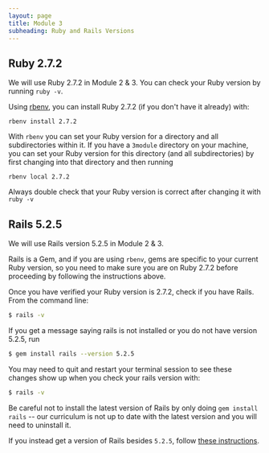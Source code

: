 ```yaml
---
layout: page
title: Module 3
subheading: Ruby and Rails Versions
---
```


## Ruby 2.7.2

We will use Ruby 2.7.2 in Module 2 & 3. You can check your Ruby version by running `ruby -v`.

Using [rbenv](https://github.com/rbenv/rbenv), you can install Ruby 2.7.2 (if you don't have it already) with:

```
rbenv install 2.7.2
```

With `rbenv` you can set your Ruby version for a directory and all subdirectories within it. If you have a `3module` directory on your machine, you can set your Ruby version for this directory (and all subdirectories) by first changing into that directory and then running

```
rbenv local 2.7.2
```

Always double check that your Ruby version is correct after changing it with `ruby -v`

## Rails 5.2.5

We will use Rails version 5.2.5 in Module 2 & 3.

Rails is a Gem, and if you are using `rbenv`, gems are specific to your current Ruby version, so you need to make sure you are on Ruby 2.7.2 before proceeding by following the instructions above.

Once you have verified your Ruby version is 2.7.2, check if you have Rails. From the command line:

```bash
$ rails -v
```

If you get a message saying rails is not installed or you do not have version 5.2.5, run

```bash
$ gem install rails --version 5.2.5
```

You may need to quit and restart your terminal session to see these changes show up when you check your rails version with:

```bash
$ rails -v
```

Be careful not to install the latest version of Rails by only doing `gem install rails` -- our curriculum is not up to date with the latest version and you will need to uninstall it.

If you instead get a version of Rails besides `5.2.5`, follow [these instructions](https://github.com/turingschool-examples/task_manager_rails/blob/master/rails_uninstall.md).
